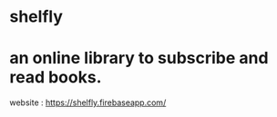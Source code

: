# shelfly
# an online library to subscribe and read books.
website : https://shelfly.firebaseapp.com/
